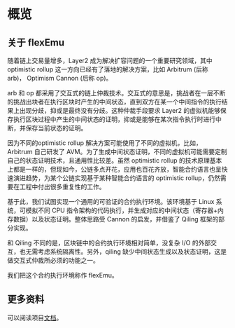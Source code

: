 概览
===

## 关于 flexEmu

随着链上交易量增多，Layer2 成为解决扩容问题的一个重要研究领域，其中 optimistic rollup 这一方向已经有了落地的解决方案，比如 Arbitrum (后称 arb)， Optimism Cannon (后称 op)。

arb 和 op 都采用了交互式的链上仲裁技术。交互式的意思是，挑战者在一层不断的挑战出块者在执行区块时产生的中间状态，直到双方在某一个中间指令的执行结果上出现分歧，抑或是最终没有分歧。这种仲裁手段要求 Layer2 的虚拟机能够保存执行区块过程中产生的中间状态的证明，抑或是能够在某次指令执行时进行中断，并保存当前状态的证明。

因为不同的optimistic rollup 解决方案可能使用了不同的虚拟机，比如， Arbitrum 自己研发了 AVM。为了生成中间状态证明，不同的虚拟机可能需要定制自己的状态证明技术，且通用性比较差。虽然 optimistic rollup 的技术原理基本上都是一样的，但现如今，公链多点开花，应用也百花齐放，智能合约语言也呈快速演进趋势，为某个公链实现基于某种智能合约语言的 optimistic rollup，仍然需要在工程中付出很多重复性的工作。

基于此，我们试图实现一个通用的可验证的合约执行环境。该环境基于 Linux 系统，可模拟不同 CPU 指令架构的代码执行，并生成对应的中间状态（寄存器+内存数据）以及状态证明。整体思路受 Cannon 的启发，并借鉴了 Qiling 框架的部分实现。

和 Qiling 不同的是，区块链中的合约执行环境相对简单，没复杂 I/O 的外部交互，也无需考虑系统隔离性。另外，qiling 缺少中间状态生成以及状态证明，这是做交互式仲裁所必须的功能之一。

我们把这个合约执行环境称作 flexEmu。

## 更多资料

可以阅读项目[文档](../guidelines.md)。
